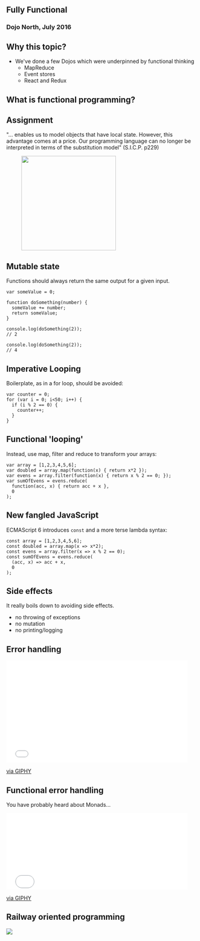 ## Fully Functional

### Dojo North, July 2016


## Why this topic?

- We've done a few Dojos which were underpinned by functional thinking
  - MapReduce
  - Event stores
  - React and Redux



## What is functional programming?


## Assignment

"... enables us to model objects that have local state. However, this advantage comes at a price. Our programming language can no longer be interpreted in terms of the substitution model" (S.I.C.P. p229)

<figure>
<a href="https://www.mitpress.mit.edu/sicp/"><img height=250 src="https://www.mitpress.mit.edu/sicp/full-text/book/cover.jpg" /></a>
</figure>


## Mutable state

Functions should always return the same output for a given input.
```
var someValue = 0;

function doSomething(number) {
  someValue += number;
  return someValue;
}

console.log(doSomething(2));
// 2

console.log(doSomething(2));
// 4
```


## Imperative Looping

Boilerplate, as in a for loop, should be avoided:
```
var counter = 0;
for (var i = 0; i<50; i++) {
  if (i % 2 == 0) {
    counter++;
  }
}
```


## Functional 'looping'

Instead, use map, filter and reduce to transform your arrays:
```
var array = [1,2,3,4,5,6];
var doubled = array.map(function(x) { return x*2 });
var evens = array.filter(function(x) { return x % 2 == 0; });
var sumOfEvens = evens.reduce(
  function(acc, x) { return acc + x },
  0
);
```


## New fangled JavaScript

ECMAScript 6 introduces `const` and a more terse lambda syntax:
```
const array = [1,2,3,4,5,6];
const doubled = array.map(x => x*2);
const evens = array.filter(x => x % 2 == 0);
const sumOfEvens = evens.reduce(
  (acc, x) => acc + x,
  0
);
```


## Side effects

It really boils down to avoiding side effects.
- no throwing of exceptions
- no mutation
- no printing/logging


## Error handling

<iframe src="//giphy.com/embed/13HgwGsXF0aiGY" width="480" height="270" frameBorder="0" class="giphy-embed" allowFullScreen></iframe><p><a href="http://giphy.com/gifs/13HgwGsXF0aiGY">via GIPHY</a></p>


## Functional error handling

You have probably heard about Monads...

<iframe src="//giphy.com/embed/fXm3axbRDLBII" width="480" height="202" frameBorder="0" class="giphy-embed" allowFullScreen></iframe><p><a href="http://giphy.com/gifs/the-matrix-keanu-reeves-neo-fXm3axbRDLBII">via GIPHY</a></p>


## Railway oriented programming

<img src="http://fsharpforfunandprofit.com/assets/img/Recipe_Railway_Transparent.png" />
